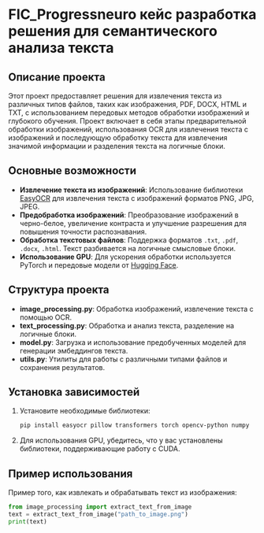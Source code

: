 # FIC_Progressneuro кейс разработка решения для семантического анализа текста
## Описание проекта
Этот проект предоставляет решения для извлечения текста из различных типов файлов, таких как изображения, PDF, DOCX, HTML и TXT, с использованием передовых методов обработки изображений и глубокого обучения. Проект включает в себя этапы предварительной обработки изображений, использования OCR для извлечения текста с изображений и последующую обработку текста для извлечения значимой информации и разделения текста на логичные блоки.

## Основные возможности
- **Извлечение текста из изображений**: Использование библиотеки [EasyOCR](https://github.com/JaidedAI/EasyOCR) для извлечения текста с изображений форматов PNG, JPG, JPEG.
- **Предобработка изображений**: Преобразование изображений в черно-белое, увеличение контраста и улучшение разрешения для повышения точности распознавания.
- **Обработка текстовых файлов**: Поддержка форматов `.txt`, `.pdf`, `.docx`, `.html`. Текст разбивается на логичные смысловые блоки.
- **Использование GPU**: Для ускорения обработки используется PyTorch и передовые модели от [Hugging Face](https://huggingface.co/).

## Структура проекта
- **image_processing.py**: Обработка изображений, извлечение текста с помощью OCR.
- **text_processing.py**: Обработка и анализ текста, разделение на логичные блоки.
- **model.py**: Загрузка и использование предобученных моделей для генерации эмбеддингов текста.
- **utils.py**: Утилиты для работы с различными типами файлов и сохранения результатов.

## Установка зависимостей
1. Установите необходимые библиотеки:
    ```bash
    pip install easyocr pillow transformers torch opencv-python numpy
    ```
2. Для использования GPU, убедитесь, что у вас установлены библиотеки, поддерживающие работу с CUDA.

## Пример использования
Пример того, как извлекать и обрабатывать текст из изображения:
```python
from image_processing import extract_text_from_image
text = extract_text_from_image("path_to_image.png")
print(text)
